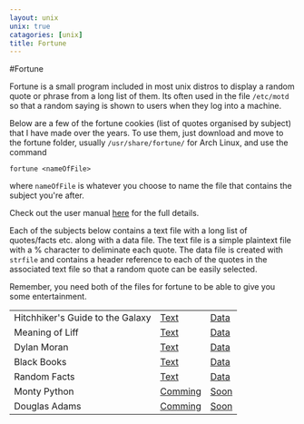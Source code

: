 ```yaml
---
layout: unix
unix: true
catagories: [unix]
title: Fortune
---
```

#Fortune

Fortune is a small program included in most unix distros to display a random
quote or phrase from a long list of them. Its often used in the file `/etc/motd`
so that a random saying is shown to users when they log into a machine.

Below are a few of the fortune cookies (list of quotes organised by subject)
that I have made over the years. To use them, just download and move to the
fortune folder, usually `/usr/share/fortune/` for Arch Linux, and use the
command

	fortune <nameOfFile>

where `nameOfFile` is whatever you choose to name the file that contains the
subject you're after.

Check out the user manual [here](http://linux.die.net/man/6/fortune) for the
full details.

Each of the subjects below contains a text file with a long list of quotes/facts
etc. along with a data file. The text file is a simple plaintext file with a %
character to deliminate each quote. The data file is created with `strfile` and
contains a header reference to each of the quotes in the associated text file so
that a random quote can be easily selected.

Remember, you need both of the files for fortune to be able to give you some
entertainment.

<table>
	<tr>
		<td>Hitchhiker's Guide to the Galaxy</td>
		<td><a href="fortunes/hitchhiker">Text</a></td>
		<td><a href="fortunes/hitchhiker.dat">Data</a></td>
	</tr>
	<tr>
		<td>Meaning of Liff</td>
		<td><a href="fortunes/liff">Text</a></td>
		<td><a href="fortunes/liff.dat">Data</a></td>
	</tr>
	<tr>
		<td>Dylan Moran</td>
		<td><a href="fortunes/DylanMoran">Text</a></td>
		<td><a href="fortunes/DylanMoran.dat">Data</a></td>
	</tr>
	<tr>
		<td>Black Books</td>
		<td><a href="fortunes/BlackBooks">Text</a></td>
		<td><a href="fortunes/BlackBooks.dat">Data</a></td>
	</tr>
	<tr>
		<td>Random Facts</td>
		<td><a href="fortunes/facts">Text</a></td>
		<td><a href="fortunes/facts.dat">Data</a></td>
	</tr>
	<tr>
		<td>Monty Python</td>
		<td><a href="fortunes/">Comming</a></td>
		<td><a href="fortunes/">Soon</a></td>
	</tr>
	<tr>
		<td>Douglas Adams</td>
		<td><a href="fortunes/">Comming</a></td>
		<td><a href="fortunes/">Soon</a></td>
	</tr>
</table>
